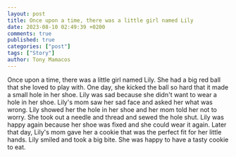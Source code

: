 ```yaml
---
layout: post
title: Once upon a time, there was a little girl named Lily
date: 2023-08-10 02:49:39 +0200
comments: true
published: true
categories: ["post"]
tags: ["Story"]
author: Tony Mamacos
---
```

Once upon a time, there was a little girl named Lily. She had a big red ball that she loved to play with. One day, she kicked the ball so hard that it made a small hole in her shoe. Lily was sad because she didn't want to wear a hole in her shoe. 
Lily's mom saw her sad face and asked her what was wrong. Lily showed her the hole in her shoe and her mom told her not to worry. She took out a needle and thread and sewed the hole shut. Lily was happy again because her shoe was fixed and she could wear it again. 
Later that day, Lily's mom gave her a cookie that was the perfect fit for her little hands. Lily smiled and took a big bite. She was happy to have a tasty cookie to eat.
